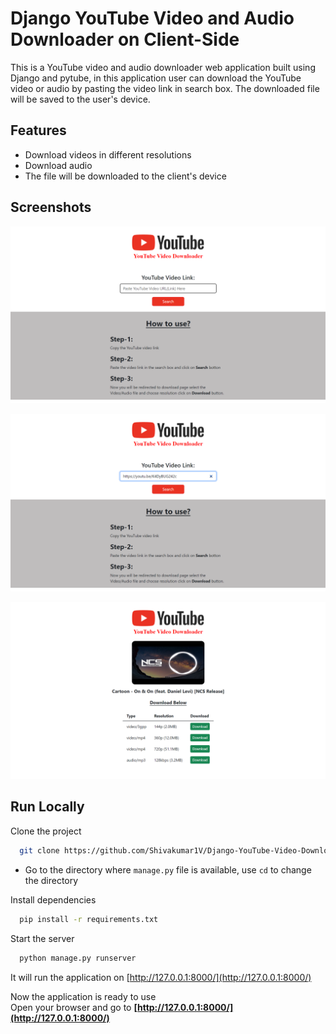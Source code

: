 
# Django YouTube Video and Audio Downloader on Client-Side

This is a YouTube video and audio downloader web application built using Django and pytube, in this application user can download the YouTube video or audio by pasting the video link in search box. The downloaded file will be saved to the user's device.



## Features

- Download videos in different resolutions
- Download audio
- The file will be downloaded to the client's device



## Screenshots

![img1](screenshots/img1.png) 

![img2](screenshots/img2.png) 

![img3](screenshots/img3.png) 







## Run Locally

Clone the project

```bash
  git clone https://github.com/Shivakumar1V/Django-YouTube-Video-Downloader
```
- Go to the directory where `manage.py` file is available, use `cd` to change the directory 

Install dependencies

```bash
  pip install -r requirements.txt
```

Start the server

```bash
  python manage.py runserver
```

It will run the application on [http://127.0.0.1:8000/](http://127.0.0.1:8000/)

Now the application is ready to use  
Open your browser and go to **[http://127.0.0.1:8000/](http://127.0.0.1:8000/)** 